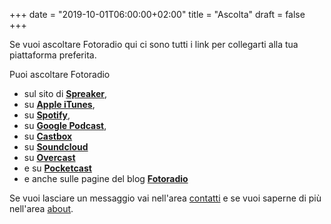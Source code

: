 +++
date = "2019-10-01T06:00:00+02:00"
title = "Ascolta"
draft = false
+++

Se vuoi ascoltare Fotoradio qui ci sono tutti i link per collegarti alla tua piattaforma preferita.

Puoi ascoltare Fotoradio

- sul sito di <a href="https://www.spreaker.com/show/fotoradio-un-podcast-sulle-fotografie">**Spreaker**</a>,
- su <a target="blank" href="https://podcasts.apple.com/it/podcast/fotoradio-un-podcast-sulle-fotografie/id1473090985">**Apple iTunes**</a>,
- su <a target="blank" href="https://open.spotify.com/show/3dzBBFOJD2gaz2pRdhlzYh">**Spotify**</a>,
- su <a target="blank" href="https://www.google.com/podcasts?feed=aHR0cHM6Ly93d3cuc3ByZWFrZXIuY29tL3Nob3cvMzYwNzI4OS9lcGlzb2Rlcy9mZWVk">**Google Podcast**</a>,
- su <a target="blank" href="https://castbox.fm/channel/Fotoradio-un-podcast-sulle-fotografie-id2203635?country=it">**Castbox**</a>
- su <a target="blank" href="https://soundcloud.com/user-153455998">**Soundcloud**</a>
- su <a target="blank" href="https://overcast.fm/itunes1473090985">**Overcast**</a>
- e su <a target="blank" href="https://pca.st/itunes/1473090985">**Pocketcast**</a>
- e anche sulle pagine del blog <a target="blank" href="/">**Fotoradio**</a>

Se vuoi lasciare un messaggio vai nell'area <a href="/contact/">contatti</a> e se vuoi saperne di più nell'area <a href="/about/">about</a>.
